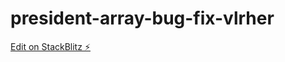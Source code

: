 # president-array-bug-fix-vlrher

[Edit on StackBlitz ⚡️](https://stackblitz.com/edit/president-array-bug-fix-vlrher)